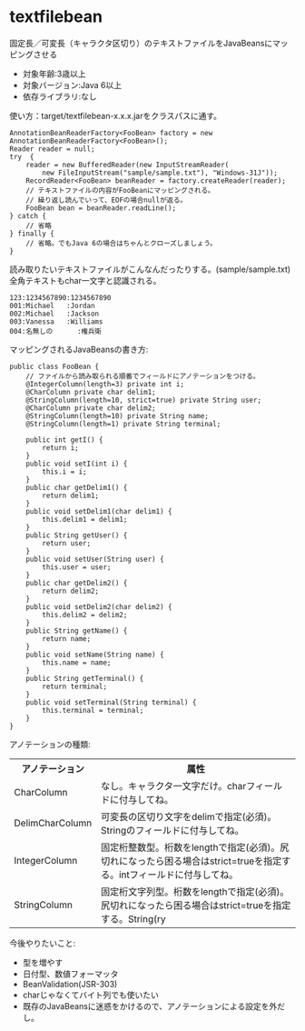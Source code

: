 textfilebean
============

固定長／可変長（キャラクタ区切り）のテキストファイルをJavaBeansにマッピングさせる

 * 対象年齢:3歳以上
 * 対象バージョン:Java 6以上
 * 依存ライブラリ:なし

使い方：target/textfilebean-x.x.x.jarをクラスパスに通す。

    AnnotationBeanReaderFactory<FooBean> factory = new AnnotationBeanReaderFactory<FooBean>();
    Reader reader = null;
    try  {
        reader = new BufferedReader(new InputStreamReader(
            new FileInputStream("sample/sample.txt"), "Windows-31J"));
        RecordReader<FooBean> beanReader = factory.createReader(reader);
        // テキストファイルの内容がFooBeanにマッピングされる。
        // 繰り返し読んでいって、EOFの場合nullが返る。
        FooBean bean = beanReader.readLine();
    } catch {
        // 省略
    } finally {
        // 省略。でもJava 6の場合はちゃんとクローズしましょう。
    }

読み取りたいテキストファイルがこんなんだったりする。(sample/sample.txt)
全角テキストもchar一文字と認識される。

    123:1234567890:1234567890
    001:Michael   :Jordan    
    002:Michael   :Jackson    
    003:Vanessa   :Williams  
    004:名無しの      :権兵衛       

マッピングされるJavaBeansの書き方:

    public class FooBean {
        // ファイルから読み取られる順番でフィールドにアノテーションをつける。
        @IntegerColumn(length=3) private int i;
        @CharColumn private char delim1;
        @StringColumn(length=10, strict=true) private String user;
        @CharColumn private char delim2;
        @StringColumn(length=10) private String name;
        @StringColumn(length=1) private String terminal;
        
        public int getI() {
            return i;
        }
        public void setI(int i) {
            this.i = i;
        }
        public char getDelim1() {
            return delim1;
        }
        public void setDelim1(char delim1) {
            this.delim1 = delim1;
        }
        public String getUser() {
            return user;
        }
        public void setUser(String user) {
            this.user = user;
        }
        public char getDelim2() {
            return delim2;
        }
        public void setDelim2(char delim2) {
            this.delim2 = delim2;
        }
        public String getName() {
            return name;
        }
        public void setName(String name) {
            this.name = name;
        }
        public String getTerminal() {
            return terminal;
        }
        public void setTerminal(String terminal) {
            this.terminal = terminal;
        }
    }

アノテーションの種類:

  <table>
    <tr>
      <th>アノテーション</th><th>属性</th>
    </tr>
    <tr>
      <td>CharColumn</td><td>なし。キャラクタ一文字だけ。charフィールドに付与してね。</td>
    </tr>
    <tr>
      <td>DelimCharColumn</td><td>可変長の区切り文字をdelimで指定(必須)。Stringのフィールドに付与してね。</td>
    </tr>
    <tr>
      <td>IntegerColumn</td><td>固定桁整数型。桁数をlengthで指定(必須)。尻切れになったら困る場合はstrict=trueを指定する。intフィールドに付与してね。</td>
    </tr>
    <tr>
      <td>StringColumn</td><td>固定桁文字列型。桁数をlengthで指定(必須)。尻切れになったら困る場合はstrict=trueを指定する。String(ry</td>
    </tr>
  </table>

今後やりたいこと:

 * 型を増やす
 * 日付型、数値フォーマッタ
 * BeanValidation(JSR-303)
 * charじゃなくてバイト列でも使いたい
 * 既存のJavaBeansに迷惑をかけるので、アノテーションによる設定を外だし。
